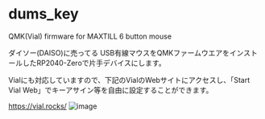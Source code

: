 # dums_key
QMK(Vial) firmware for MAXTILL 6 button mouse 

ダイソー(DAISO)に売ってる USB有線マウスをQMKファームウエアをインストールしたRP2040-Zeroで片手デバイスにします。

Vialにも対応していますので、下記のVialのWebサイトにアクセスし、「Start Vial Web」でキーアサイン等を自由に設定することができます。

https://vial.rocks/
![image](https://github.com/user-attachments/assets/f101b5f1-c4d3-44e8-8efc-c53f6657c324)

